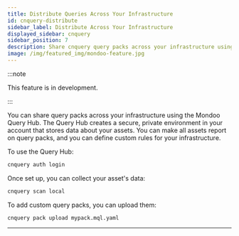 ```yaml
---
title: Distribute Queries Across Your Infrastructure
id: cnquery-distribute
sidebar_label: Distribute Across Your Infrastructure
displayed_sidebar: cnquery
sidebar_position: 7
description: Share cnquery query packs across your infrastructure using the Mondoo Query Hub.
image: /img/featured_img/mondoo-feature.jpg
---
```


:::note

This feature is in development.

:::

You can share query packs across your infrastructure using the Mondoo Query Hub. The Query Hub creates a secure, private environment in your account that stores data about your assets. You can make all assets report on query packs, and you can define custom rules for your infrastructure.

To use the Query Hub:

```bash
cnquery auth login
```

Once set up, you can collect your asset's data:

```bash
cnquery scan local
```

To add custom query packs, you can upload them:

```bash
cnquery pack upload mypack.mql.yaml
```

---
